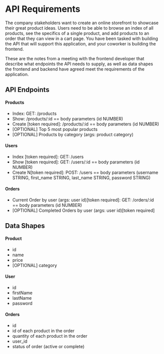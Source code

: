 # API Requirements

The company stakeholders want to create an online storefront to showcase their great product ideas. Users need to be able to browse an index of all products, see the specifics of a single product, and add products to an order that they can view in a cart page. You have been tasked with building the API that will support this application, and your coworker is building the frontend.

These are the notes from a meeting with the frontend developer that describe what endpoints the API needs to supply, as well as data shapes the frontend and backend have agreed meet the requirements of the application.

## API Endpoints

#### Products

- Index: GET: /products
- Show: /products/:id == body parameters (id NUMBER)
- Create [token required]: /products/:id == body parameters (id NUMBER)
- [OPTIONAL] Top 5 most popular products
- [OPTIONAL] Products by category (args: product category)

#### Users

- Index [token required]: GET: /users
- Show [token required]: GET: /users/:id == body parameters (id NUMBER)
- Create N[token required]: POST: /users == body parameters (username STRING, first_name STRING, last_name STRING, password STRING)

#### Orders

- Current Order by user (args: user id)[token required]: GET: /orders/:id == body parameters (id NUMBER)
- [OPTIONAL] Completed Orders by user (args: user id)[token required]

## Data Shapes

#### Product

- id
- name
- price
- [OPTIONAL] category

#### User

- id
- firstName
- lastName
- password

#### Orders

- id
- id of each product in the order
- quantity of each product in the order
- user_id
- status of order (active or complete)
